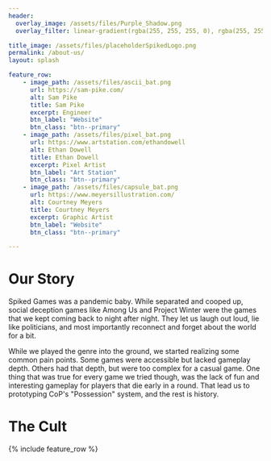 ```yaml
---
header:
  overlay_image: /assets/files/Purple_Shadow.png
  overlay_filter: linear-gradient(rgba(255, 255, 255, 0), rgba(255, 255, 255, 0), rgba(232, 213, 183,1))

title_image: /assets/files/placeholderSpikedLogo.png
permalink: /about-us/
layout: splash

feature_row:
    - image_path: /assets/files/ascii_bat.png
      url: https://sam-pike.com/
      alt: Sam Pike
      title: Sam Pike
      excerpt: Engineer
      btn_label: "Website"
      btn_class: "btn--primary"
    - image_path: /assets/files/pixel_bat.png
      url: https://www.artstation.com/ethandowell
      alt: Ethan Dowell
      title: Ethan Dowell
      excerpt: Pixel Artist
      btn_label: "Art Station"
      btn_class: "btn--primary"
    - image_path: /assets/files/capsule_bat.png
      url: https://www.meyersillustration.com/
      alt: Courtney Meyers
      title: Courtney Meyers
      excerpt: Graphic Artist
      btn_label: "Website"
      btn_class: "btn--primary"

---
```


<h1>Our Story</h1>

Spiked Games was a pandemic baby. While separated and cooped up, social deception games like Among Us and Project Winter were the games that we kept coming back to night after night. They let us laugh out loud, lie like politicians, and most importantly reconnect and forget about the world for a bit.

While we played the genre into the ground, we started realizing some common pain points. Some games were accessible but lacked gameplay depth. Others had that depth, but were too complex for a casual game. One thing that was true for every game we tried though, was the lack of fun and interesting gameplay for players that die early in a round. That lead us to prototyping CoP's "Possession" system, and the rest is history.

<h1>The Cult</h1>

{% include feature_row %}